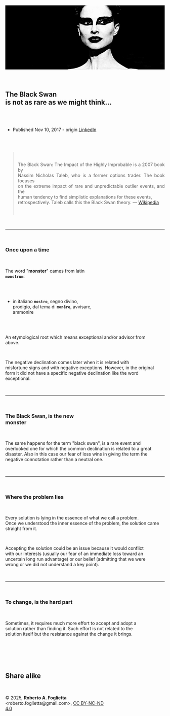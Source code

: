 <div id="firstdiv" created="2017-11-10:EN:+1" style="max-width: 800px; margin: auto; white-space: pre-wrap; text-align: justify;">

<div align="center"><img class="paleinv" src="img/106-black-swan-is-not-as-rare-as-we-might-think-img-001.png"><br/></div>

## The Black Swan is not as rare as we might think...

* Published Nov 10, 2017 - origin [LinkedIn](https://www.linkedin.com/pulse/black-swan-rare-we-might-think-roberto-a-foglietta)

> The Black Swan: The Impact of the Highly Improbable is a 2007 book by Nassim Nicholas Taleb, who is a former options trader. The book focuses on the extreme impact of rare and unpredictable outlier events, and the human tendency to find simplistic explanations for these events, retrospectively. Taleb calls this the Black Swan theory. <nobr>&mdash; [Wikipedia](https://en.wikipedia.org/wiki/The_Black_Swan:_The_Impact_of_the_Highly_Improbable)</nobr>

---

### Once upon a time

The word "**monster**" cames from latin **`monstrum`**:

* in italiano **`mostro`**, segno divino, prodigio, dal tema di **`monēre`**, avvisare, ammonire

An etymological root which means exceptional and/or advisor from above.

The negative declination comes later when it is related with misfortune signs and with negative exceptions. However, in the original form it did not have a specific negative declination like the word exceptional.

---

### The Black Swan, is the new monster

The same happens for the term "black swan", is a rare event and overlooked one for which the common declination is related to a great disaster. Also in this case our fear of loss wins in giving the term the negative connotation rather than a neutral one.

---

### Where the problem lies

Every solution is lying in the essence of what we call a problem. Once we understood the inner essence of the problem, the solution came straight from it.

Accepting the solution could be an issue because it would conflict with our interests (usually our fear of an immediate loss toward an uncertain long run advantage) or our belief (admitting that we were wrong or we did not understand a key point).

---

### To change, is the hard part

Sometimes, it requires much more effort to accept and adopt a solution rather than finding it. Such effort is not related to the solution itself but the resistance against the change it brings.

<br/>

## Share alike

&copy; 2025, **Roberto A. Foglietta** &lt;roberto.foglietta<span>@</span>gmail.com&gt;, [CC BY-NC-ND 4.0](https://creativecommons.org/licenses/by-nc-nd/4.0/)

</div>

